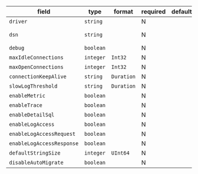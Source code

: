 | field | type | format | required | default | description |
|---|---|---|---|---|---|
| `driver` | `string` |  | N |  | the selected sql driver |
| `dsn` | `string` |  | N |  | DSN address, mysql://username:password@tcp(127.0.0.1:3306)/mysql?charset=utf8mb4&collation=utf8mb4_general_ci&parseTime=True&loc=Local&timeout=1s&readTimeout=3s&writeTimeout=3s |
| `debug` | `boolean` |  | N |  | debug mode, default is false |
| `maxIdleConnections` | `integer` | `Int32` | N |  | max number of idle connections |
| `maxOpenConnections` | `integer` | `Int32` | N |  | max number of open connections |
| `connectionKeepAlive` | `string` | `Duration` | N |  | max number of seconds to keep alive |
| `slowLogThreshold` | `string` | `Duration` | N |  | max number of milliseconds to start log |
| `enableMetric` | `boolean` |  | N |  |
| `enableTrace` | `boolean` |  | N |  |
| `enableDetailSql` | `boolean` |  | N |  |
| `enableLogAccess` | `boolean` |  | N |  |
| `enableLogAccessRequest` | `boolean` |  | N |  |
| `enableLogAccessResponse` | `boolean` |  | N |  |
| `defaultStringSize` | `integer` | `UInt64` | N |  |
| `disableAutoMigrate` | `boolean` |  | N |  | disable auto migration for the init the database |
